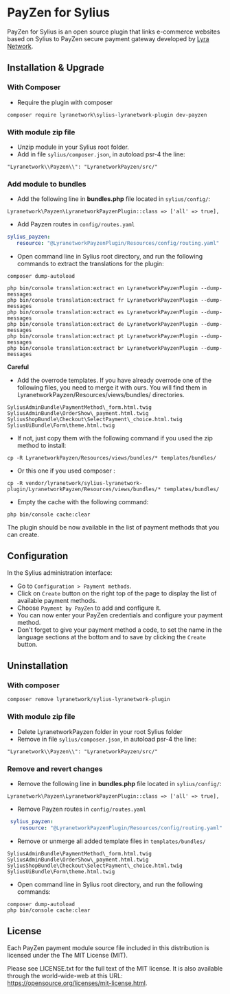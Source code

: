 # PayZen for Sylius

PayZen for Sylius is an open source plugin that links e-commerce websites based on Sylius to PayZen secure payment gateway developed by [Lyra Network](https://www.lyra.com/).

## Installation & Upgrade

### With Composer
- Require the plugin with composer
```
composer require lyranetwork\sylius-lyranetwork-plugin dev-payzen
```
### With module zip file
- Unzip module in your Sylius root folder.
- Add in file `sylius/composer.json`, in autoload psr-4 the line:
```
"Lyranetwork\\Payzen\\": "LyranetworkPayzen/src/"
```

### Add module to bundles
- Add the following line in  __bundles.php__  file located in `sylius/config/`:
```
Lyranetwork\Payzen\LyranetworkPayzenPlugin::class => ['all' => true],
```

- Add Payzen routes in `config/routes.yaml`

 ```yaml
 sylius_payzen:
    resource: "@LyranetworkPayzenPlugin/Resources/config/routing.yaml"
 ```

- Open command line in Sylius root directory, and run the following commands to extract the translations for the plugin:

```
composer dump-autoload

php bin/console translation:extract en LyranetworkPayzenPlugin --dump-messages
php bin/console translation:extract fr LyranetworkPayzenPlugin --dump-messages
php bin/console translation:extract es LyranetworkPayzenPlugin --dump-messages
php bin/console translation:extract de LyranetworkPayzenPlugin --dump-messages
php bin/console translation:extract pt LyranetworkPayzenPlugin --dump-messages
php bin/console translation:extract br LyranetworkPayzenPlugin --dump-messages
```
**Careful**

- Add the overrode templates. If you have already overrode one of the following files, you need to merge it with ours. You will find them in LyranetworkPayzen/Resources/views/bundles/ directories.

```
SyliusAdminBundle\PaymentMethod\_form.html.twig
SyliusAdminBundle\OrderShow\_payment.html.twig
SyliusShopBundle\Checkout\SelectPayment\_choice.html.twig
SyliusUiBundle\Form\theme.html.twig
```

- If not, just copy them with the following command if you used the zip method to install:
```
cp -R LyranetworkPayzen/Resources/views/bundles/* templates/bundles/
```
- Or this one if you used composer :
```
cp -R vendor/lyranetwork/sylius-lyranetwork-plugin/LyranetworkPayzen/Resources/views/bundles/* templates/bundles/
```

- Empty the cache with the following command:
```
php bin/console cache:clear
```

The plugin should be now available in the list of payment methods that you can create.

## Configuration
In the Sylius administration interface:
- Go to `Configuration > Payment methods`.
- Click on `Create` button on the right top of the page to display the list of available payment methods.
- Choose `Payment by PayZen` to add and configure it.
- You can now enter your PayZen credentials and configure your payment method. 
- Don't forget to give your payment method a code, to set the name in the language sections at the bottom and to save by clicking the `Create` button.

## Uninstallation

### With composer
```
composer remove lyranetwork/sylius-lyranetwork-plugin
```

### With module zip file
- Delete LyranetworkPayzen folder in your root Sylius folder
- Remove in file `sylius/composer.json`, in autoload psr-4 the line:
```
"Lyranetwork\\Payzen\\": "LyranetworkPayzen/src/"
```

### Remove and revert changes
- Remove the following line in  __bundles.php__  file located in `sylius/config/`:
```
Lyranetwork\Payzen\LyranetworkPayzenPlugin::class => ['all' => true],
```

- Remove Payzen routes in `config/routes.yaml`
```yaml
 sylius_payzen:
    resource: "@LyranetworkPayzenPlugin/Resources/config/routing.yaml"
```

- Remove or unmerge all added template files in `templates/bundles/`
```
SyliusAdminBundle\PaymentMethod\_form.html.twig
SyliusAdminBundle\OrderShow\_payment.html.twig
SyliusShopBundle\Checkout\SelectPayment\_choice.html.twig
SyliusUiBundle\Form\theme.html.twig
```

- Open command line in Sylius root directory, and run the following commands:
```
composer dump-autoload
php bin/console cache:clear
```
## License

Each PayZen payment module source file included in this distribution is licensed under the The MIT License (MIT).

Please see LICENSE.txt for the full text of the MIT license. It is also available through the world-wide-web at this URL: https://opensource.org/licenses/mit-license.html.